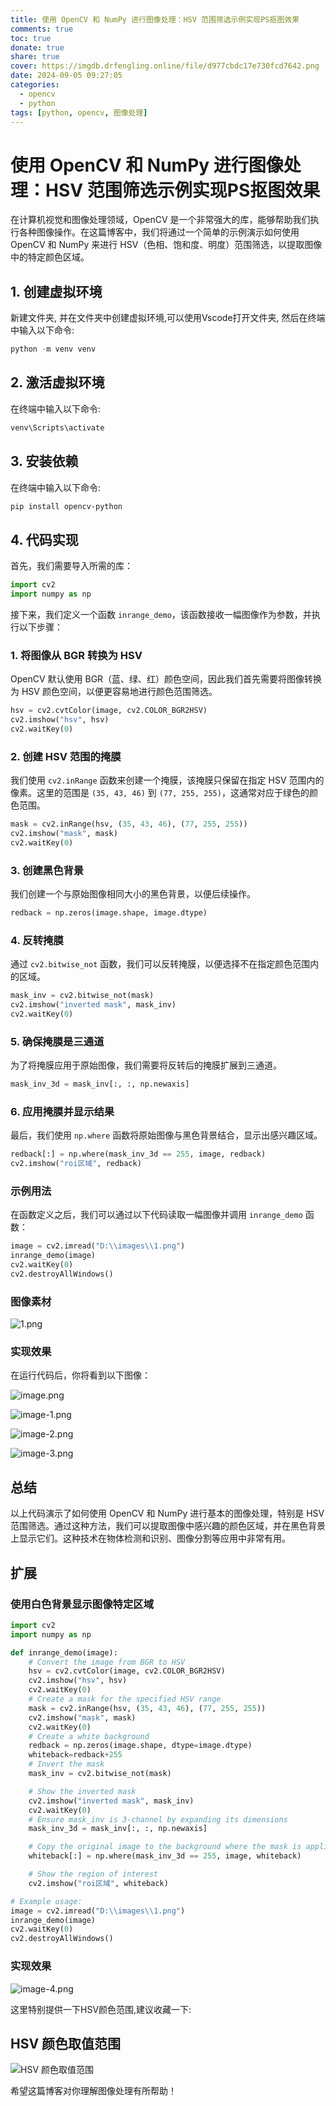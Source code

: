 ```yaml
---
title: 使用 OpenCV 和 NumPy 进行图像处理：HSV 范围筛选示例实现PS抠图效果
comments: true
toc: true
donate: true
share: true
cover: https://imgdb.drfengling.online/file/d977cbdc17e730fcd7642.png
date: 2024-09-05 09:27:05
categories:
  - opencv 
  - python
tags: [python, opencv, 图像处理]
---
```


# 使用 OpenCV 和 NumPy 进行图像处理：HSV 范围筛选示例实现PS抠图效果

在计算机视觉和图像处理领域，OpenCV 是一个非常强大的库，能够帮助我们执行各种图像操作。在这篇博客中，我们将通过一个简单的示例演示如何使用 OpenCV 和 NumPy 来进行 HSV（色相、饱和度、明度）范围筛选，以提取图像中的特定颜色区域。

## 1. 创建虚拟环境

新建文件夹, 并在文件夹中创建虚拟环境,可以使用Vscode打开文件夹, 然后在终端中输入以下命令:

```powershell
python -m venv venv
```

<!--more-->

## 2. 激活虚拟环境

在终端中输入以下命令:

```powershell
venv\Scripts\activate
```

## 3. 安装依赖

在终端中输入以下命令:

```powershell
pip install opencv-python
```

## 4. 代码实现

首先，我们需要导入所需的库：

```python
import cv2
import numpy as np
```

接下来，我们定义一个函数 `inrange_demo`，该函数接收一幅图像作为参数，并执行以下步骤：

### 1. 将图像从 BGR 转换为 HSV

OpenCV 默认使用 BGR（蓝、绿、红）颜色空间，因此我们首先需要将图像转换为 HSV 颜色空间，以便更容易地进行颜色范围筛选。

```python
hsv = cv2.cvtColor(image, cv2.COLOR_BGR2HSV)
cv2.imshow("hsv", hsv)
cv2.waitKey(0)
```

### 2. 创建 HSV 范围的掩膜

我们使用 `cv2.inRange` 函数来创建一个掩膜，该掩膜只保留在指定 HSV 范围内的像素。这里的范围是 `(35, 43, 46)` 到 `(77, 255, 255)`，这通常对应于绿色的颜色范围。

```python
mask = cv2.inRange(hsv, (35, 43, 46), (77, 255, 255))
cv2.imshow("mask", mask)
cv2.waitKey(0)
```

### 3. 创建黑色背景

我们创建一个与原始图像相同大小的黑色背景，以便后续操作。

```python
redback = np.zeros(image.shape, image.dtype)
```

### 4. 反转掩膜

通过 `cv2.bitwise_not` 函数，我们可以反转掩膜，以便选择不在指定颜色范围内的区域。

```python
mask_inv = cv2.bitwise_not(mask)
cv2.imshow("inverted mask", mask_inv)
cv2.waitKey(0)
```

### 5. 确保掩膜是三通道

为了将掩膜应用于原始图像，我们需要将反转后的掩膜扩展到三通道。

```python
mask_inv_3d = mask_inv[:, :, np.newaxis]
```

### 6. 应用掩膜并显示结果

最后，我们使用 `np.where` 函数将原始图像与黑色背景结合，显示出感兴趣区域。

```python
redback[:] = np.where(mask_inv_3d == 255, image, redback)
cv2.imshow("roi区域", redback)
```

### 示例用法

在函数定义之后，我们可以通过以下代码读取一幅图像并调用 `inrange_demo` 函数：

```python
image = cv2.imread("D:\\images\\1.png")
inrange_demo(image)
cv2.waitKey(0)
cv2.destroyAllWindows()
```

### 图像素材

![1.png](https://imgdb.drfengling.online/file/d977cbdc17e730fcd7642.png)

### 实现效果

在运行代码后，你将看到以下图像：

![image.png](https://imgdb.drfengling.online/file/304b7cd752e5912e4bdfb.png)

![image-1.png](https://imgdb.drfengling.online/file/ff0fd0b938eba444a8e83.png)

![image-2.png](https://imgdb.drfengling.online/file/bbebef46613c957d10bf8.png)

![image-3.png](https://imgdb.drfengling.online/file/1c37a7fc8735d74ab72e0.png)

## 总结

以上代码演示了如何使用 OpenCV 和 NumPy 进行基本的图像处理，特别是 HSV 范围筛选。通过这种方法，我们可以提取图像中感兴趣的颜色区域，并在黑色背景上显示它们。这种技术在物体检测和识别、图像分割等应用中非常有用。

## 扩展

### 使用白色背景显示图像特定区域

```python
import cv2
import numpy as np

def inrange_demo(image):
    # Convert the image from BGR to HSV
    hsv = cv2.cvtColor(image, cv2.COLOR_BGR2HSV)
    cv2.imshow("hsv", hsv)
    cv2.waitKey(0)
    # Create a mask for the specified HSV range
    mask = cv2.inRange(hsv, (35, 43, 46), (77, 255, 255))
    cv2.imshow("mask", mask)
    cv2.waitKey(0)
    # Create a white background
    redback = np.zeros(image.shape, dtype=image.dtype)
    whiteback=redback+255
    # Invert the mask
    mask_inv = cv2.bitwise_not(mask)

    # Show the inverted mask
    cv2.imshow("inverted mask", mask_inv)
    cv2.waitKey(0)
    # Ensure mask_inv is 3-channel by expanding its dimensions
    mask_inv_3d = mask_inv[:, :, np.newaxis]

    # Copy the original image to the background where the mask is applied
    whiteback[:] = np.where(mask_inv_3d == 255, image, whiteback)

    # Show the region of interest
    cv2.imshow("roi区域", whiteback)

# Example usage:
image = cv2.imread("D:\\images\\1.png")
inrange_demo(image)
cv2.waitKey(0)
cv2.destroyAllWindows()

```

### 实现效果

![image-4.png](https://imgdb.drfengling.online/file/0b3b82848bd3b211e5173.png)

这里特别提供一下HSV颜色范围,建议收藏一下:

## HSV 颜色取值范围

![HSV 颜色取值范围](https://imgdb.drfengling.online/file/75477e40a87b2423e309c.png)

希望这篇博客对你理解图像处理有所帮助！